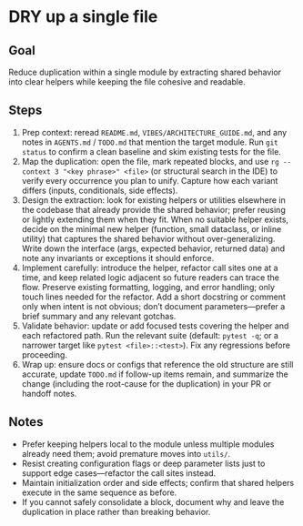 # DRY up a single file

## Goal
Reduce duplication within a single module by extracting shared behavior into clear helpers while keeping the file cohesive and readable.

## Steps
1. Prep context: reread `README.md`, `VIBES/ARCHITECTURE_GUIDE.md`, and any notes in `AGENTS.md` / `TODO.md` that mention the target module. Run `git status` to confirm a clean baseline and skim existing tests for the file.
2. Map the duplication: open the file, mark repeated blocks, and use `rg --context 3 "<key phrase>" <file>` (or structural search in the IDE) to verify every occurrence you plan to unify. Capture how each variant differs (inputs, conditionals, side effects).
3. Design the extraction: look for existing helpers or utilities elsewhere in the codebase that already provide the shared behavior; prefer reusing or lightly extending them when they fit. When no suitable helper exists, decide on the minimal new helper (function, small dataclass, or inline utility) that captures the shared behavior without over-generalizing. Write down the interface (args, expected behavior, returned data) and note any invariants or exceptions it should enforce.
4. Implement carefully: introduce the helper, refactor call sites one at a time, and keep related logic adjacent so future readers can trace the flow. Preserve existing formatting, logging, and error handling; only touch lines needed for the refactor. Add a short docstring or comment only when intent is not obvious; don’t document parameters—prefer a brief summary and any relevant gotchas.
5. Validate behavior: update or add focused tests covering the helper and each refactored path. Run the relevant suite (default: `pytest -q`; or a narrower target like `pytest <file>::<test>`). Fix any regressions before proceeding.
6. Wrap up: ensure docs or configs that reference the old structure are still accurate, update `TODO.md` if follow-up items remain, and summarize the change (including the root-cause for the duplication) in your PR or handoff notes.

## Notes
- Prefer keeping helpers local to the module unless multiple modules already need them; avoid premature moves into `utils/`.
- Resist creating configuration flags or deep parameter lists just to support edge cases—refactor the call sites instead.
- Maintain initialization order and side effects; confirm that shared helpers execute in the same sequence as before.
- If you cannot safely consolidate a block, document why and leave the duplication in place rather than breaking behavior.
